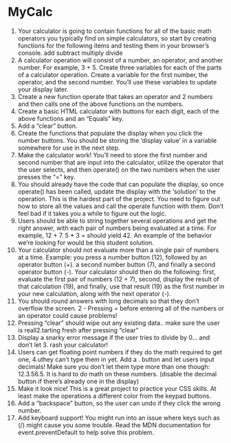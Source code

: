 # MyCalc

1. Your calculator is going to contain functions for all of the basic math operators you typically find on simple calculators, so start by creating functions for the following items and testing them in your browser’s console.
add
subtract
multiply
divide
2. A calculator operation will consist of a number, an operator, and another number. For example, 3 + 5. Create three variables for each of the parts of a calculator operation. Create a variable for the first number, the operator, and the second number. You’ll use these variables to update your display later.
3. Create a new function operate that takes an operator and 2 numbers and then calls one of the above functions on the numbers.
4. Create a basic HTML calculator with buttons for each digit, each of the above functions and an “Equals” key.
5. Add a “clear” button.
6. Create the functions that populate the display when you click the number buttons. You should be storing the ‘display value’ in a variable somewhere for use in the next step.
7. Make the calculator work! You’ll need to store the first number and second number that are input into the calculator, utilize the operator that the user selects, and then operate() on the two numbers when the user presses the “=” key.
8. You should already have the code that can populate the display, so once operate() has been called, update the display with the ‘solution’ to the operation.
This is the hardest part of the project. You need to figure out how to store all the values and call the operate function with them. Don’t feel bad if it takes you a while to figure out the logic.
9. Users should be able to string together several operations and get the right answer, with each pair of numbers being evaluated at a time. For example, 12 + 7. 5 * 3 = should yield 42. An example of the behavior we’re looking for would be this student solution.
10. Your calculator should not evaluate more than a single pair of numbers at a time. Example: you press a number button (12), followed by an operator button (+). a second number button (7), and finally a second operator button (-). Your calculator should then do the following: first, evaluate the first pair of numbers (12 + 7), second, display the result of that calculation (19), and finally, use that result (19) as the first number in your new calculation, along with the next operator (-).
11. You should round answers with long decimals so that they don’t overflow the screen. 2 - Pressing = before entering all of the numbers or an operator could cause problems!
12. Pressing “clear” should wipe out any existing data.. make sure the user is reall2.tarting fresh after pressing “clear”
13. Display a snarky error message if the user tries to divide by 0… and don’t let 3. rash your calculator!
14. Users can get floating point numbers if they do the math required to get one, 4.uthey can’t type them in yet. Add a . button and let users input decimals! Make sure you  don’t let them type more than one though: 12.3.56.5. It is hard to do math on these numbers. (disable the decimal button if there’s already one in the display)
15.  Make it look nice! This is a great project to practice your CSS skills. At least make the operations a different color from the keypad buttons.
16. Add a “backspace” button, so the user can undo if they click the wrong number.
17. Add keyboard support! You might run into an issue where keys such as (/) might cause you some trouble. Read the MDN documentation for event.preventDefault to help solve this problem.


